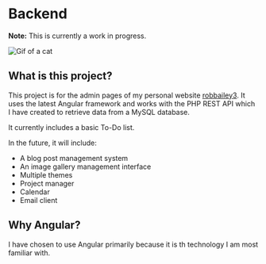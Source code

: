 # Backend

**Note:** This is currently a work in progress.

![Gif of a cat](https://media.giphy.com/media/o0vwzuFwCGAFO/giphy.gif)

## What is this project?

This project is for the admin pages of my personal website [robbailey3](https://robbailey3.co.uk). It uses the latest Angular framework and works with the PHP REST API which I have created to retrieve data from a MySQL database.

It currently includes a basic To-Do list.

In the future, it will include:

- A blog post management system
- An image gallery management interface
- Multiple themes
- Project manager
- Calendar
- Email client

## Why Angular?

I have chosen to use Angular primarily because it is th technology I am most familiar with.
